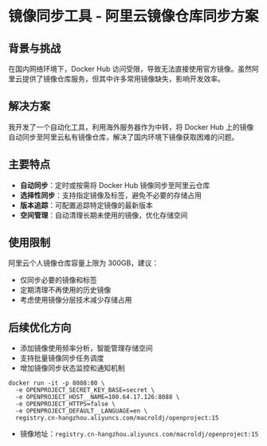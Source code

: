 # 镜像同步工具 - 阿里云镜像仓库同步方案

## 背景与挑战

在国内网络环境下，Docker Hub 访问受限，导致无法直接使用官方镜像。虽然阿里云提供了镜像仓库服务，但其中许多常用镜像缺失，影响开发效率。

## 解决方案

我开发了一个自动化工具，利用海外服务器作为中转，将 Docker Hub 上的镜像自动同步至阿里云私有镜像仓库，解决了国内环境下镜像获取困难的问题。

## 主要特点

- **自动同步**：定时或按需将 Docker Hub 镜像同步至阿里云仓库
- **选择性同步**：支持指定镜像及标签，避免不必要的存储占用
- **版本追踪**：可配置追踪特定镜像的最新版本
- **空间管理**：自动清理长期未使用的镜像，优化存储空间

## 使用限制

阿里云个人镜像仓库容量上限为 300GB，建议：
- 仅同步必要的镜像和标签
- 定期清理不再使用的历史镜像
- 考虑使用镜像分层技术减少存储占用

## 后续优化方向

- 添加镜像使用频率分析，智能管理存储空间
- 支持批量镜像同步任务调度
- 增加镜像同步状态监控和通知机制

```shell
docker run -it -p 8088:80 \
  -e OPENPROJECT_SECRET_KEY_BASE=secret \
  -e OPENPROJECT_HOST__NAME=100.64.17.126:8088 \
  -e OPENPROJECT_HTTPS=false \
  -e OPENPROJECT_DEFAULT__LANGUAGE=en \
  registry.cn-hangzhou.aliyuncs.com/macroldj/openproject:15
```

- 镜像地址：`registry.cn-hangzhou.aliyuncs.com/macroldj/openproject:15`